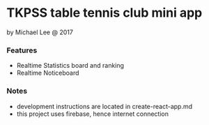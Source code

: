 # TKPSS table tennis club mini app
by Michael Lee @ 2017

### Features
- Realtime Statistics board and ranking
- Realtime Noticeboard

### Notes
- development instructions are located in create-react-app.md
- this project uses firebase, hence internet connection
